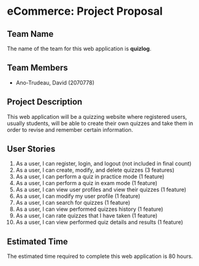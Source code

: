 # eCommerce: Project Proposal

## Team Name

The name of the team for this web application is **quizlog**. 

## Team Members

- Ano-Trudeau, David (2070778)

## Project Description

This web application will be a quizzing website where registered users, usually students, will be able to create their own quizzes and take them in order to revise and remember certain information.

## User Stories

1. As a user, I can register, login, and logout (not included in final count)
2. As a user, I can create, modify, and delete quizzes (3 features)
3. As a user, I can perform a quiz in practice mode (1 feature)
4. As a user, I can perform a quiz in exam mode (1 feature)
5. As a user, I can view user profiles and view their quizzes (1 feature)
6. As a user, I can modify my user profile (1 feature)
7. As a user, I can search for quizzes (1 feature)
8. As a user, I can view performed quizzes history (1 feature)
9. As a user, I can rate quizzes that I have taken (1 feature)
10. As a user, I can view performed quiz details and results (1 feature)

## Estimated Time

The estimated time required to complete this web application is 80 hours.

